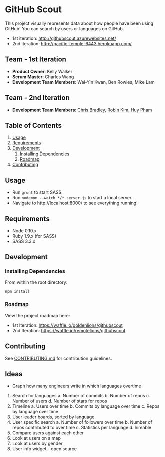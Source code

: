 # GitHub Scout

This project visually represents data about how people have been using GitHub! You can search by users or languages on GitHub.

* 1st iteration: http://githubscout.azurewebsites.net/
* 2nd iteration: http://pacific-temple-6443.herokuapp.com/

## Team - 1st Iteration

  - __Product Owner__: Kelly Walker
  - __Scrum Master__: Charles Wang
  - __Development Team Members__: Wai-Yin Kwan, Ben Rowles, Mike Lam

## Team - 2nd Iteration
  - __Development Team Members__: [Chris Bradley](https://github.com/chrbradley), [Robin Kim](https://github.com/therobinkim), [Huy Pham](https://github.com/huyphamily)

## Table of Contents

1. [Usage](#Usage)
1. [Requirements](#requirements)
1. [Development](#development)
    1. [Installing Dependencies](#installing-dependencies)
    1. [Roadmap](#roadmap)
1. [Contributing](#contributing)

## Usage

- Run `grunt` to start SASS.
- Run `nodemon --watch */* server.js` to start a local server.
- Navigate to http://localhost:8000/ to see everything running!

## Requirements

- Node 0.10.x
- Ruby 1.9.x (for SASS)
- SASS 3.3.x

## Development

### Installing Dependencies

From within the root directory:

```sh
npm install
```

### Roadmap

View the project roadmap here:

* 1st Iteration: https://waffle.io/goldenlions/githubscout
* 2nd Iteration: https://waffle.io/remotelions/githubscout

## Contributing

See [CONTRIBUTING.md](_CONTRIBUTING.md) for contribution guidelines.


## Ideas
- Graph how many engineers write in which languages overtime
1. Search for languages
	a. Number of commits
	b. Number of repos
	c. Number of users
	d. Number of stars for repos
2. Timeline
	a. Users over time
	b. Commits by language over time
	c. Repos by language over time
3. User leader boards, sorted by language
4. User specific search
	a. Number of followers over time
	b. Number of repos contributed to over time
	c. Statistics per language
	d. hireable
5. Compare users against each other
6. Look at users on a map
7. Look at users by gender
8. User info widget - open source
